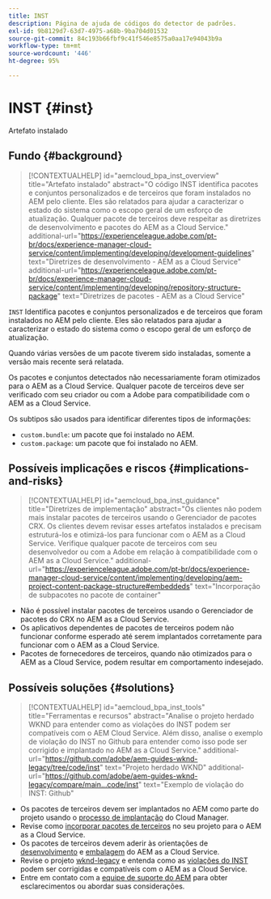 ```yaml
---
title: INST
description: Página de ajuda de códigos do detector de padrões.
exl-id: 9b8129d7-63d7-4975-a68b-9ba704d01532
source-git-commit: 84c193b66fbf9c41f546e8575a0aa17e94043b9a
workflow-type: tm+mt
source-wordcount: '446'
ht-degree: 95%

---
```


# INST {#inst}

Artefato instalado

## Fundo {#background}

>[!CONTEXTUALHELP]
>id="aemcloud_bpa_inst_overview"
>title="Artefato instalado"
>abstract="O código INST identifica pacotes e conjuntos personalizados e de terceiros que foram instalados no AEM pelo cliente. Eles são relatados para ajudar a caracterizar o estado do sistema como o escopo geral de um esforço de atualização. Qualquer pacote de terceiros deve respeitar as diretrizes de desenvolvimento e pacotes do AEM as a Cloud Service."
>additional-url="https://experienceleague.adobe.com/pt-br/docs/experience-manager-cloud-service/content/implementing/developing/development-guidelines" text="Diretrizes de desenvolvimento - AEM as a Cloud Service"
>additional-url="https://experienceleague.adobe.com/pt-br/docs/experience-manager-cloud-service/content/implementing/developing/repository-structure-package" text="Diretrizes de pacotes - AEM as a Cloud Service"

`INST`  Identifica pacotes e conjuntos personalizados e de terceiros que foram instalados no AEM pelo cliente. Eles são relatados para ajudar a caracterizar o estado do sistema como o escopo geral de um esforço de atualização.

Quando várias versões de um pacote tiverem sido instaladas, somente a versão mais recente será relatada.

Os pacotes e conjuntos detectados não necessariamente foram otimizados para o AEM as a Cloud Service. Qualquer pacote de terceiros deve ser verificado com seu criador ou com a Adobe para compatibilidade com o AEM as a Cloud Service.

Os subtipos são usados para identificar diferentes tipos de informações:

* `custom.bundle`: um pacote que foi instalado no AEM.
* `custom.package`: um pacote que foi instalado no AEM.

## Possíveis implicações e riscos {#implications-and-risks}

>[!CONTEXTUALHELP]
>id="aemcloud_bpa_inst_guidance"
>title="Diretrizes de implementação"
>abstract="Os clientes não podem mais instalar pacotes de terceiros usando o Gerenciador de pacotes CRX. Os clientes devem revisar esses artefatos instalados e precisam estruturá-los e otimizá-los para funcionar com o AEM as a Cloud Service. Verifique qualquer pacote de terceiros com seu desenvolvedor ou com a Adobe em relação à compatibilidade com o AEM as a Cloud Service."
>additional-url="https://experienceleague.adobe.com/pt-br/docs/experience-manager-cloud-service/content/implementing/developing/aem-project-content-package-structure#embeddeds" text="Incorporação de subpacotes no pacote de container"


* Não é possível instalar pacotes de terceiros usando o Gerenciador de pacotes do CRX no AEM as a Cloud Service.
* Os aplicativos dependentes de pacotes de terceiros podem não funcionar conforme esperado até serem implantados corretamente para funcionar com o AEM as a Cloud Service.
* Pacotes de fornecedores de terceiros, quando não otimizados para o AEM as a Cloud Service, podem resultar em comportamento indesejado.

## Possíveis soluções {#solutions}

>[!CONTEXTUALHELP]
>id="aemcloud_bpa_inst_tools"
>title="Ferramentas e recursos"
>abstract="Analise o projeto herdado WKND para entender como as violações do INST podem ser compatíveis com o AEM Cloud Service. Além disso, analise o exemplo de violação do INST no Github para entender como isso pode ser corrigido e implantado no AEM as a Cloud Service."
>additional-url="https://github.com/adobe/aem-guides-wknd-legacy/tree/code/inst" text="Projeto herdado WKND"
>additional-url="https://github.com/adobe/aem-guides-wknd-legacy/compare/main...code/inst" text="Exemplo de violação do INST: Github"

* Os pacotes de terceiros devem ser implantados no AEM como parte do projeto usando o [processo de implantação](https://experienceleague.adobe.com/en/docs/experience-manager-cloud-service/content/implementing/using-cloud-manager/deploy-code#deployment-process) do Cloud Manager.
* Revise como [incorporar pacotes de terceiros](https://experienceleague.adobe.com/en/docs/experience-manager-cloud-service/content/implementing/developing/aem-project-content-package-structure#embedding-3rd-party-packages) no seu projeto para o AEM as a Cloud Service.
* Os pacotes de terceiros devem aderir às orientações de [desenvolvimento](https://experienceleague.adobe.com/pt-br/docs/experience-manager-cloud-service/content/implementing/developing/development-guidelines) e [embalagem](https://experienceleague.adobe.com/pt-br/docs/experience-manager-cloud-service/content/implementing/developing/repository-structure-package) do AEM as a Cloud Service.
* Revise o projeto [wknd-legacy](https://github.com/adobe/aem-guides-wknd-legacy/tree/code/inst) e entenda como as [violações do INST](https://github.com/adobe/aem-guides-wknd-legacy/compare/main...code/inst) podem ser corrigidas e compatíveis com o AEM as a Cloud Service.
* Entre em contato com a [equipe de suporte do AEM](https://helpx.adobe.com/br/enterprise/using/support-for-experience-cloud.html) para obter esclarecimentos ou abordar suas considerações.
